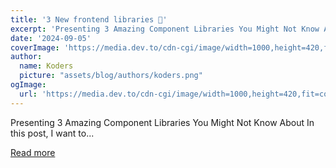 ```yaml
---
title: '3 New frontend libraries 🎨'
excerpt: 'Presenting 3 Amazing Component Libraries You Might Not Know About   In this post, I want to...'
date: '2024-09-05'
coverImage: 'https://media.dev.to/cdn-cgi/image/width=1000,height=420,fit=cover,gravity=auto,format=auto/https%3A%2F%2Fdev-to-uploads.s3.amazonaws.com%2Fuploads%2Farticles%2F48s92sna5cm2nax2hyui.png'
author:
  name: Koders
  picture: "assets/blog/authors/koders.png"
ogImage:
  url: 'https://media.dev.to/cdn-cgi/image/width=1000,height=420,fit=cover,gravity=auto,format=auto/https%3A%2F%2Fdev-to-uploads.s3.amazonaws.com%2Fuploads%2Farticles%2F48s92sna5cm2nax2hyui.png'
---
```


Presenting 3 Amazing Component Libraries You Might Not Know About   In this post, I want to...

[Read more](https://dev.to/therextordcs/3-new-frontend-libraries-436n)
